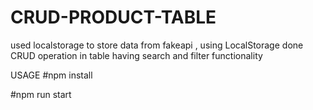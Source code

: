 # CRUD-PRODUCT-TABLE
used localstorage to store data from fakeapi ,
using LocalStorage done CRUD operation in table 
having search and filter functionality



 USAGE
#npm install

#npm run start
